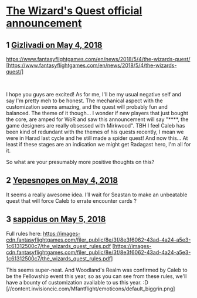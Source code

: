 # [The Wizard&#039;s Quest official announcement](https://community.fantasyflightgames.com/topic/275181-the-wizards-quest-official-announcement/)

## 1 [Gizlivadi on May 4, 2018](https://community.fantasyflightgames.com/topic/275181-the-wizards-quest-official-announcement/?do=findComment&comment=3315057)

https://www.fantasyflightgames.com/en/news/2018/5/4/the-wizards-quest/ [https://www.fantasyflightgames.com/en/news/2018/5/4/the-wizards-quest/]

 

I hope you guys are excited! As for me, I'll be my usual negative self and say I'm pretty meh to be honest. The mechanical aspect with the customization seems amazing, and the quest will probably fun and balanced. The theme of it though... I wonder if new players that just bought the core, are amped for WoR and saw this announcement will say "****, the game designers are really obsessed with Mirkwood". TBH I feel Caleb has been kind of redundant with the themes of his quests recently, I mean we were in Harad last cycle and he still made a spider quest! And now this... At least if these stages are an indication we might get Radagast hero, I'm all for it. 

So what are your presumably more positive thoughts on this?

## 2 [Yepesnopes on May 4, 2018](https://community.fantasyflightgames.com/topic/275181-the-wizards-quest-official-announcement/?do=findComment&comment=3315416)

It seems a really awesome idea. I’ll wait for Seastan to make an unbeatable quest that will force Caleb to errate encounter cards ?

## 3 [sappidus on May 5, 2018](https://community.fantasyflightgames.com/topic/275181-the-wizards-quest-official-announcement/?do=findComment&comment=3315822)

Full rules here: https://images-cdn.fantasyflightgames.com/filer_public/8e/3f/8e3f6062-43ad-4a24-a5e3-1c61312500c7/the_wizards_quest_rules.pdf [https://images-cdn.fantasyflightgames.com/filer_public/8e/3f/8e3f6062-43ad-4a24-a5e3-1c61312500c7/the_wizards_quest_rules.pdf]

This seems super-neat. And Woodland's Realm was confirmed by Caleb to be the Fellowship event this year, so as you can see from these rules, we'll have a bounty of customization available to us this year. :D [//content.invisioncic.com/Mfantflight/emoticons/default_biggrin.png]

